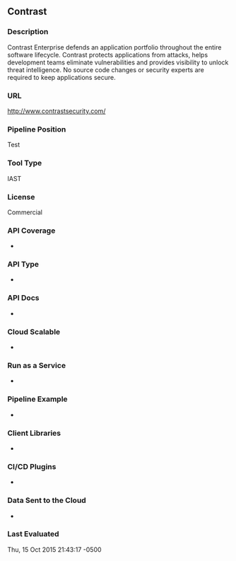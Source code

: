 ## Contrast

### Description

Contrast Enterprise defends an application portfolio throughout the entire software lifecycle. Contrast protects applications from attacks, helps development teams eliminate vulnerabilities and provides visibility to unlock threat intelligence.  No source code changes or security experts are required to keep applications secure.

### URL

http://www.contrastsecurity.com/

### Pipeline Position

Test

### Tool Type

IAST

### License

Commercial

### API Coverage

- 

### API Type

- 

### API Docs

- 

### Cloud Scalable

- 

### Run as a Service

- 

### Pipeline Example

- 

### Client Libraries

- 

### CI/CD Plugins

- 

### Data Sent to the Cloud

- 

### Last Evaluated

Thu, 15 Oct 2015 21:43:17 -0500

